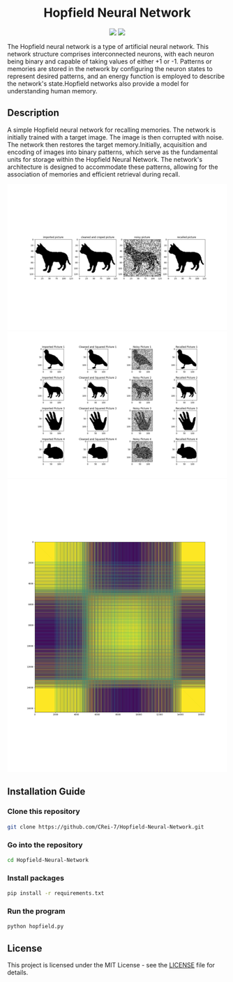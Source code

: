 
<h1 align="center">Hopfield Neural Network</h1>
<p align="center">
  <img src="https://img.shields.io/badge/python-3670A0?style=for-the-badge&logo=python&logoColor=ffdd54"> 
  <img src="https://github.com/PRASUN-SITAULA/carbonWise/assets/89672957/106f3a07-d14a-4ee9-9e0c-c8cfbc635a79">
</p>

The Hopfield neural network is a type of artificial neural network. This network structure comprises interconnected neurons, with each neuron being binary and capable of taking values of either +1 or -1. Patterns or memories are stored in the network by configuring the neuron states to represent desired patterns, and an energy function is employed to describe the network's state.Hopfield networks also provide a model for understanding human memory.

## Description
A simple Hopfield neural network for recalling memories. The network is initially trained with a target image. The image is then corrupted with noise. The network then restores the target memory.Initially, acquisition and encoding of images into binary patterns, which serve as the fundamental units for storage within the Hopfield Neural Network. The network's architecture is designed to accommodate these patterns, allowing for the association of memories and efficient retrieval during recall.

<img src="hopfield.png">
<img src= "MultiHopfield.png">
<img src="CoefficientMatrix.png">

## Installation Guide 

### Clone this repository
```bash
git clone https://github.com/CRei-7/Hopfield-Neural-Network.git
```
### Go into the repository
```bash
cd Hopfield-Neural-Network
```
### Install packages

```bash
pip install -r requirements.txt
```
### Run the program

```bash
python hopfield.py
```

## License

This project is licensed under the MIT License - see the [LICENSE](LICENSE) file for details.
